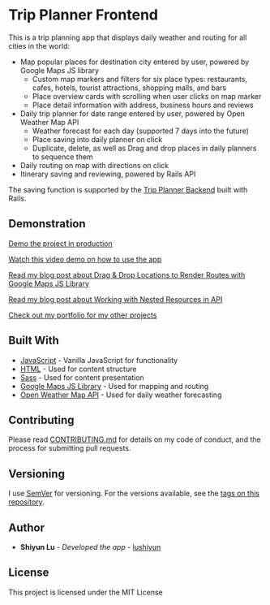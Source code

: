 # Trip Planner Frontend

This is a trip planning app that displays daily weather and routing for all cities in the world:
- Map popular places for destination city entered by user, powered by Google Maps JS library
  - Custom map markers and filters for six place types: restaurants, cafes, hotels, tourist attractions, shopping malls, and bars
  - Place overview cards with scrolling when user clicks on map marker
  - Place detail information with address, business hours and reviews
- Daily trip planner for date range entered by user, powered by Open Weather Map API
  - Weather forecast for each day (supported 7 days into the future)
  - Place saving into daily planner on click
  - Duplicate, delete, as well as Drag and drop places in daily planners to sequence them
- Daily routing on map with directions on click
- Itinerary saving and reviewing, powered by Rails API

The saving function is supported by the [Trip Planner Backend](https://github.com/lushiyun/trip-planner-backend) built with Rails.

## Demonstration

[Demo the project in production](https://triplanner.netlify.app/)

[Watch this video demo on how to use the app](https://youtu.be/W2T1yYp9wtI)

[Read my blog post about Drag & Drop Locations to Render Routes with Google Maps JS Library](https://medium.com/@lushiyun/drag-and-drop-to-sort-locations-and-render-routes-javascript-and-google-maps-api-164475298cce)

[Read my blog post about Working with Nested Resources in API](https://medium.com/@lushiyun/rails-api-for-triple-nested-resources-with-fast-json-api-and-javascript-frontend-6ca1e97eb00a)

[Check out my portfolio for my other projects](https://www.shiyunlu.com/)


## Built With

  - [JavaScript](https://developer.mozilla.org/en-US/docs/Web/JavaScript) - Vanilla JavaScript for functionality
  - [HTML](https://developer.mozilla.org/en-US/docs/Web/HTML) - Used for content structure
  - [Sass](https://sass-lang.com/) - Used for content presentation
  - [Google Maps JS Library](https://developers.google.com/maps/documentation/javascript/overview) - Used for mapping and routing
  - [Open Weather Map API](https://openweathermap.org/) - Used for daily weather forecasting

## Contributing

Please read [CONTRIBUTING.md](https://gist.github.com/lushiyun/c8af9e2f2d6470468cfc37aa28f6edeb) for details on my code of conduct, and the process for submitting pull requests.

## Versioning

I use [SemVer](http://semver.org/) for versioning. For the versions available, see the [tags on this repository](https://github.com/lushiyun/trip-planner-frontend/tags).

## Author

  - **Shiyun Lu** - *Developed the app* -
    [lushiyun](https://github.com/lushiyun)

## License

This project is licensed under the MIT License
